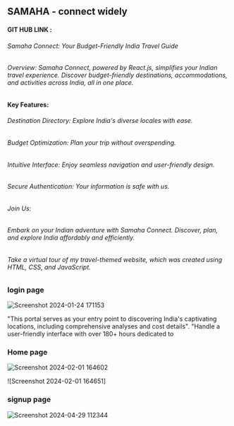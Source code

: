 ## SAMAHA - connect widely

#### GIT HUB LINK :
###### Samaha Connect: Your Budget-Friendly India Travel Guide

###### Overview: Samaha Connect, powered by React.js, simplifies your Indian travel experience. Discover budget-friendly destinations, accommodations, and activities across India, all in one place.

#### Key Features:

###### Destination Directory: Explore India's diverse locales with ease.
###### Budget Optimization: Plan your trip without overspending.
###### Intuitive Interface: Enjoy seamless navigation and user-friendly design.
###### Secure Authentication: Your information is safe with us.
###### Join Us:
###### Embark on your Indian adventure with Samaha Connect. Discover, plan, and explore India affordably and efficiently.
###### Take a virtual tour of my travel-themed website, which was created using HTML, CSS, and JavaScript. 
### login page
![Screenshot 2024-01-24 171153](https://github.com/sanjaymaraboina/form-validation/assets/153506569/7929ba31-f531-4feb-815a-b685dbf6c928)



"This portal serves as your entry point to discovering India's captivating locations, including comprehensive analyses and cost
details".
"Handle a user-friendly interface with over 180+ hours dedicated to
### Home page
![Screenshot 2024-02-01 164602](https://github.com/sanjaymaraboina/form-validation/assets/153506569/87fb88b5-35be-40ec-a309-361901faf705)

 ![Screenshot 2024-02-01 164651]

 ### signup page
![Screenshot 2024-04-29 112344](https://github.com/sanjaymaraboina/form-validation/assets/153506569/d51bc640-9a08-4d78-8f55-dda1d6666e09)

 
